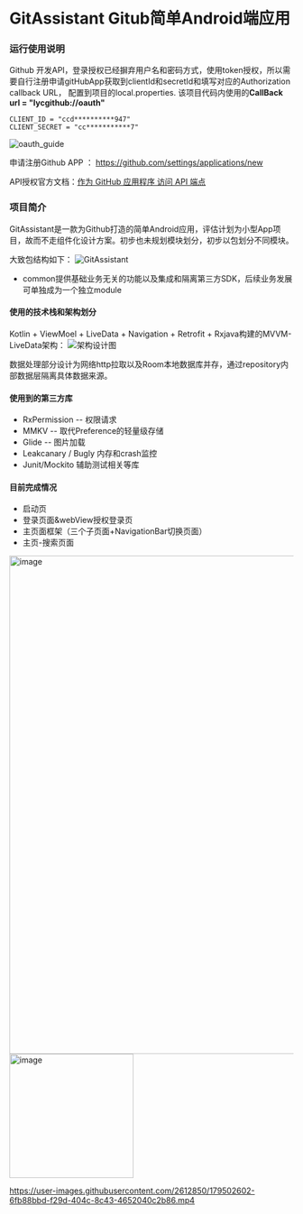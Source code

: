 # GitAssistant Gitub简单Android端应用

### 运行使用说明
Github 开发API，登录授权已经摒弃用户名和密码方式，使用token授权，所以需要自行注册申请gitHubApp获取到clientId和secretId和填写对应的Authorization callback URL，
配置到项目的local.properties. 该项目代码内使用的**CallBack url = "lycgithub://oauth"**
``` 
CLIENT_ID = "ccd**********947"
CLIENT_SECRET = "cc***********7"
```
![oauth_guide](https://user-images.githubusercontent.com/2612850/179503135-7d142dec-aaf3-4133-804e-ecfed821686c.png)

申请注册Github APP ： https://github.com/settings/applications/new

API授权官方文档：[作为 GitHub 应用程序 访问 API 端点](https://docs.github.com/cn/developers/apps/building-github-apps/authenticating-with-github-apps#%E4%BD%9C%E4%B8%BA-github-%E5%BA%94%E7%94%A8%E7%A8%8B%E5%BA%8F-%E8%AE%BF%E9%97%AE-api-%E7%AB%AF%E7%82%B9)


### 项目简介
GitAssistant是一款为Github打造的简单Android应用，评估计划为小型App项目，故而不走组件化设计方案。初步也未规划模块划分，初步以包划分不同模块。

大致包结构如下：
![GitAssistant](https://user-images.githubusercontent.com/2612850/179391493-03e3a605-9004-44d9-9e6a-903ea86b5c13.png)

- common提供基础业务无关的功能以及集成和隔离第三方SDK，后续业务发展可单独成为一个独立module

#### 使用的技术栈和架构划分
Kotlin + ViewMoel + LiveData + Navigation + Retrofit + Rxjava构建的MVVM-LiveData架构：
![架构设计图](https://user-images.githubusercontent.com/2612850/179391500-0fe03ebf-4752-47a7-88ec-e74f85df9a89.png)

数据处理部分设计为网络http拉取以及Room本地数据库并存，通过repository内部数据层隔离具体数据来源。

#### 使用到的第三方库
- RxPermission -- 权限请求
- MMKV -- 取代Preference的轻量级存储
- Glide -- 图片加载
- Leakcanary / Bugly 内存和crash监控
- Junit/Mockito 辅助测试相关等库

#### 目前完成情况
- 启动页
- 登录页面&webView授权登录页
- 主页面框架（三个子页面+NavigationBar切换页面）
- 主页-搜索页面

<img width="884" alt="image" src="https://user-images.githubusercontent.com/2612850/179400156-c4c7f57b-942e-4b95-b373-fc8ed68a036a.png">
<img width="220" alt="image" src="https://user-images.githubusercontent.com/2612850/179401199-f4122e38-1f94-4b3e-b64e-655f44c69a5c.png">


https://user-images.githubusercontent.com/2612850/179502602-6fb88bbd-f29d-404c-8c43-4652040c2b86.mp4


